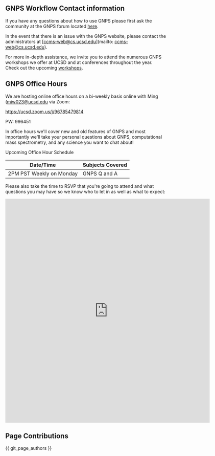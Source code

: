 ## GNPS Workflow Contact information

If you have any questions about how to use GNPS please first ask the community at the GNPS forum located [here](https://groups.google.com/forum/#!forum/molecular_networking_bug_reports).

In the event that there is an issue with the GNPS website, please contact the administrators at [ccms-web@cs.ucsd.edu](mailto: ccms-web@cs.ucsd.edu).

For more in-depth assistance, we invite you to attend the numerous GNPS workshops we offer at UCSD and at conferences throughout the year. Check out the upcoming [workshops](workshops.md).

## GNPS Office Hours

We are hosting online office hours on a bi-weekly basis online with Ming ([miw023@ucsd.edu](mainto:miw023@ucsd.edu) via Zoom:

https://ucsd.zoom.us/j/96785479814

PW: 996451

In office hours we'll cover new and old features of GNPS and most importantly we'll take your personal questions about GNPS, computational mass spectrometry, and any science you want to chat about!

Upcoming Office Hour Schedule

|     Date/Time    | Subjects Covered          |
| ------------- |------------- |
| 2PM PST Weekly on Monday | GNPS Q and A |

Please also take the time to RSVP that you're going to attend and what questions you may have so we know who to let in as well as what to expect:

<iframe src="https://docs.google.com/forms/d/e/1FAIpQLSdOCaOmZ6Q5ggsmnQ414SSYBrshpX-Ibt4ENh2TPkQiBBR2qw/viewform?embedded=true" width="640" height="700" frameborder="0" marginheight="0" marginwidth="0">Loading…</iframe>

## Page Contributions

{{ git_page_authors }}
